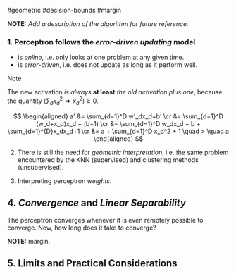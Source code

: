 #geometric #decision-bounds #margin


**NOTE:** *Add a description of the algorithm for future reference.*

### 1. Perceptron follows the *error-driven updating* model
- is *online*, i.e. only looks at one problem at any given time.
- is *error-driven*, i.e. does not update as long as it perform well.

> [!note]
> The new activation *is always* **at least** *the old activation plus one*, because the quantity $(\sum_dx_d^2 \Rightarrow x_d^2) \geq 0$.

$$
\begin{aligned}
a' &= \sum_{d=1}^D w'_dx_d+b' \cr
 &= \sum_{d=1}^D (w_d+x_d)x_d + (b+1) \cr
 &= \sum_{d=1}^D w_dx_d + b + \sum_{d=1}^{D}x_dx_d+1 \cr
 &= a + \sum_{d=1}^D x_d^2 + 1 \quad > \quad a
\end{aligned}
$$


2. There is still the need for *geometric interpretation*, i.e. the same problem encountered by the KNN (supervised) and clustering methods (unsupervised).


3. Interpreting perceptron *weights*.

## 4. *Convergence* and *Linear Separability*

The perceptron converges whenever it is even remotely possible to converge. Now, how long does it take to converge?

**NOTE:** margin.

## 5. Limits and Practical Considerations